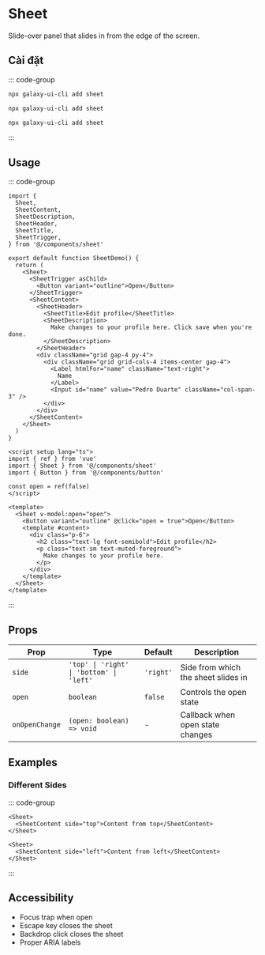 # Sheet

Slide-over panel that slides in from the edge of the screen.

<ComponentPreview name="SheetDemo">
  <template #preview>
    <DemoContainer>
      <SheetDemo />
    </DemoContainer>
  </template>
  <template #code>

::: code-group
```vue [Vue]
<template>
  <Sheet><SheetTrigger>Open</SheetTrigger><SheetContent>Sheet content</SheetContent></Sheet>
</template>
```

```tsx [React]
import { Sheet } from '@/components/ui/sheet'
export default function App() { return <Sheet /> }
```

```typescript [Angular]
@Component({ template: `<ui-sheet />` })
export class DemoComponent {}
```
:::

  </template>
</ComponentPreview>

## Cài đặt

::: code-group
```bash [React]
npx galaxy-ui-cli add sheet
```

```bash [Vue]
npx galaxy-ui-cli add sheet
```

```bash [Angular]
npx galaxy-ui-cli add sheet
```
:::

## Usage

::: code-group
```tsx [React]
import {
  Sheet,
  SheetContent,
  SheetDescription,
  SheetHeader,
  SheetTitle,
  SheetTrigger,
} from '@/components/sheet'

export default function SheetDemo() {
  return (
    <Sheet>
      <SheetTrigger asChild>
        <Button variant="outline">Open</Button>
      </SheetTrigger>
      <SheetContent>
        <SheetHeader>
          <SheetTitle>Edit profile</SheetTitle>
          <SheetDescription>
            Make changes to your profile here. Click save when you're done.
          </SheetDescription>
        </SheetHeader>
        <div className="grid gap-4 py-4">
          <div className="grid grid-cols-4 items-center gap-4">
            <Label htmlFor="name" className="text-right">
              Name
            </Label>
            <Input id="name" value="Pedro Duarte" className="col-span-3" />
          </div>
        </div>
      </SheetContent>
    </Sheet>
  )
}
```

```vue [Vue]
<script setup lang="ts">
import { ref } from 'vue'
import { Sheet } from '@/components/sheet'
import { Button } from '@/components/button'

const open = ref(false)
</script>

<template>
  <Sheet v-model:open="open">
    <Button variant="outline" @click="open = true">Open</Button>
    <template #content>
      <div class="p-6">
        <h2 class="text-lg font-semibold">Edit profile</h2>
        <p class="text-sm text-muted-foreground">
          Make changes to your profile here.
        </p>
      </div>
    </template>
  </Sheet>
</template>
```
:::

## Props

| Prop | Type | Default | Description |
|------|------|---------|-------------|
| `side` | `'top' \| 'right' \| 'bottom' \| 'left'` | `'right'` | Side from which the sheet slides in |
| `open` | `boolean` | `false` | Controls the open state |
| `onOpenChange` | `(open: boolean) => void` | - | Callback when open state changes |

## Examples

### Different Sides

::: code-group
```tsx [React]
<Sheet>
  <SheetContent side="top">Content from top</SheetContent>
</Sheet>

<Sheet>
  <SheetContent side="left">Content from left</SheetContent>
</Sheet>
```
:::

## Accessibility

- Focus trap when open
- Escape key closes the sheet
- Backdrop click closes the sheet
- Proper ARIA labels
